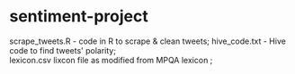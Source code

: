 # sentiment-project
scrape_tweets.R  - code in R to scrape & clean tweets;
hive_code.txt - Hive code to find tweets' polarity;  
lexicon.csv  lixcon file as modified from MPQA lexicon ;
  
